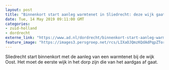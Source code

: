 ```yaml
---
layout: post
title: "Binnenkort start aanleg warmtenet in Sliedrecht: deze wijk gaat als eerste van het gas af"
date: Tue, 14 May 2019 09:11:00 GMT
categories: 
- zuid-holland 
- dordrecht 
externe_link: "https://www.ad.nl/dordrecht/binnenkort-start-aanleg-warmtenet-in-sliedrecht-deze-wijk-gaat-als-eerste-van-het-gas-af~a4433376/"
feature_image: "https://images3.persgroep.net/rcs/LIXaOJQmzKQdAdPqpZTorLA83Ho/diocontent/115096367/_fitwidth/400/?appId=21791a8992982cd8da851550a453bd7f&quality=0.7"
---
```


Sliedrecht start binnenkort met de aanleg van een warmtenet bij de wijk Oost. Het moet de eerste wijk in het dorp zijn die van het aardgas af gaat.

